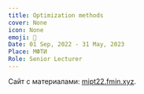 ```yaml
---
title: Optimization methods
cover: None
icon: None
emoji: 🌠
Date: 01 Sep, 2022 - 31 May, 2023
Place: МФТИ
Role: Senior Lecturer
---
```


Сайт с материалами: [mipt22.fmin.xyz](http://mipt21.fmin.xyz).
